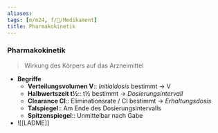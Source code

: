 ```yaml
---
aliases: 
tags: [m/m24, f/💊/Medikament]
title: Pharmakokinetik
---
```

### Pharmakokinetik
> Wirkung des Körpers auf das Arzneimittel

- **Begriffe**
	- **Verteilungsvolumen V**:: *Initialdosis* bestimmt → V
	- **Halbwertszeit t½**:: t½ bestimmt → *Dosierungsintervall*
	- **Clearance CI**:: Eliminationsrate / CI bestimmt → *Erhaltungsdosis* 
	- **Talspiegel**:: Am Ende des Dosierungsintervalls
	- **Spitzenspiegel**:: Unmittelbar nach Gabe
- ![[LADME]]